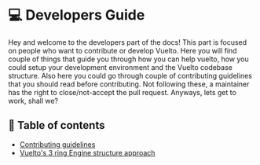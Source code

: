 # 💻 Developers Guide

Hey and welcome to the developers part of the docs! This part is focused on people who want to contribute or develop Vuelto. Here you will find couple of things that guide you through how you can help vuelto, how you could setup your development environment and the Vuelto codebase structure. Also here you could go through couple of contributing guidelines that you should read before contributing. Not following these, a maintainer has the right to close/not-accept the pull request. Anyways, lets get to work, shall we?

## 📑 Table of contents

- [Contributing guidelines](contribution.md)
- [Vuelto's 3 ring Engine structure approach](rings.md)
